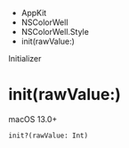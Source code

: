 

- AppKit
- NSColorWell
- NSColorWell.Style
-  init(rawValue:) 

Initializer

# init(rawValue:)

macOS 13.0+

``` source
init?(rawValue: Int)
```

